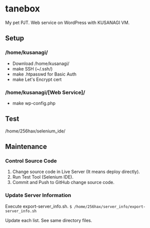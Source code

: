 # tanebox
My pet PJT.
Web service on WordPress with KUSANAGI VM.

## Setup

### /home/kusanagi/
- Download /home/kusanagi/
- make SSH (~/.ssh/)
- make .htpasswd for Basic Auth
- make Let's Encrypt cert

### /home/kusanagi/[Web Service]/
- make wp-config.php

## Test
/home/256hax/selenium_ide/

## Maintenance

### Control Source Code
1. Change source code in Live Server (It means deploy directly).
2. Run Test Tool (Selenium IDE).
3. Commit and Push to GitHub change source code.

### Update Server Information
Execute export-server_info.sh.
`$ /home/256hax/server_info/export-server_info.sh`

Update each list. See same directory files.